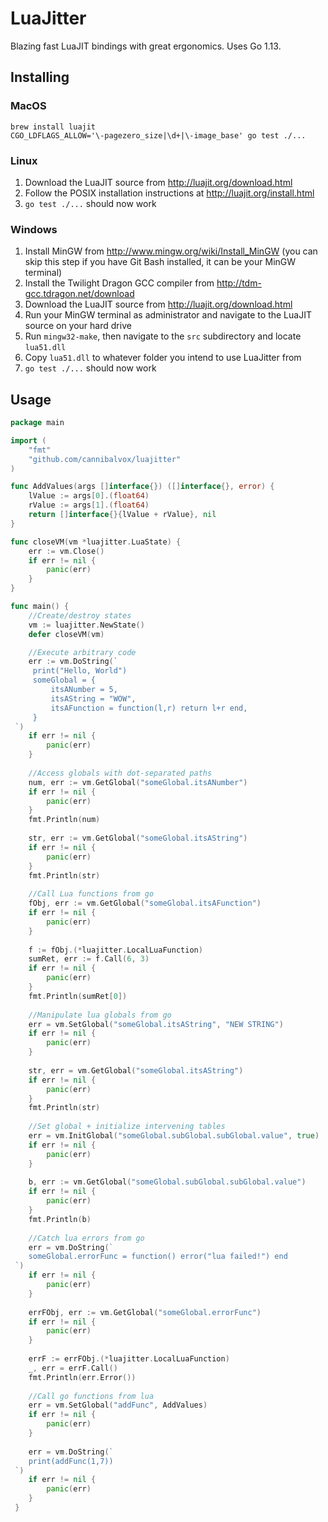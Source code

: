 # LuaJitter

Blazing fast LuaJIT bindings with great ergonomics.  Uses Go 1.13.

## Installing

### MacOS

```shell script
brew install luajit
CGO_LDFLAGS_ALLOW='\-pagezero_size|\d+|\-image_base' go test ./...
```

### Linux

1. Download the LuaJIT source from http://luajit.org/download.html
1. Follow the POSIX installation instructions at http://luajit.org/install.html
1. `go test ./...` should now work

### Windows

1. Install MinGW from http://www.mingw.org/wiki/Install_MinGW (you can skip this step if you have Git Bash installed, it can be your MinGW terminal)
1. Install the Twilight Dragon GCC compiler from http://tdm-gcc.tdragon.net/download
1. Download the LuaJIT source from http://luajit.org/download.html
1. Run your MinGW terminal as administrator and navigate to the LuaJIT source on your hard drive
1. Run `mingw32-make`, then navigate to the `src` subdirectory and locate `lua51.dll`
1. Copy `lua51.dll` to whatever folder you intend to use LuaJitter from
1. `go test ./...` should now work

## Usage

```go
package main 

import (
    "fmt"
    "github.com/cannibalvox/luajitter"
)

func AddValues(args []interface{}) ([]interface{}, error) {
	lValue := args[0].(float64)
	rValue := args[1].(float64)
	return []interface{}{lValue + rValue}, nil
}

func closeVM(vm *luajitter.LuaState) {
    err := vm.Close()
    if err != nil {
        panic(err)
    }
}

func main() {
    //Create/destroy states
    vm := luajitter.NewState()
    defer closeVM(vm)

 	//Execute arbitrary code
 	err := vm.DoString(`
     print("Hello, World")
     someGlobal = {
         itsANumber = 5,
         itsAString = "WOW",
         itsAFunction = function(l,r) return l+r end,
     }
 `)
 	if err != nil {
 		panic(err)
 	}
 
 	//Access globals with dot-separated paths
 	num, err := vm.GetGlobal("someGlobal.itsANumber")
 	if err != nil {
 		panic(err)
 	}
 	fmt.Println(num)
 
 	str, err := vm.GetGlobal("someGlobal.itsAString")
 	if err != nil {
 		panic(err)
 	}
 	fmt.Println(str)
 
 	//Call Lua functions from go
 	fObj, err := vm.GetGlobal("someGlobal.itsAFunction")
 	if err != nil {
 		panic(err)
 	}
 
 	f := fObj.(*luajitter.LocalLuaFunction)
 	sumRet, err := f.Call(6, 3)
 	if err != nil {
 		panic(err)
 	}
 	fmt.Println(sumRet[0])
 
 	//Manipulate lua globals from go
 	err = vm.SetGlobal("someGlobal.itsAString", "NEW STRING")
 	if err != nil {
 		panic(err)
 	}
 
 	str, err = vm.GetGlobal("someGlobal.itsAString")
 	if err != nil {
 		panic(err)
 	}
 	fmt.Println(str)
 
 	//Set global + initialize intervening tables
 	err = vm.InitGlobal("someGlobal.subGlobal.subGlobal.value", true)
 	if err != nil {
 		panic(err)
 	}
 
 	b, err := vm.GetGlobal("someGlobal.subGlobal.subGlobal.value")
 	if err != nil {
 		panic(err)
 	}
 	fmt.Println(b)
 
 	//Catch lua errors from go
 	err = vm.DoString(`
 	someGlobal.errorFunc = function() error("lua failed!") end
 `)
 	if err != nil {
 		panic(err)
 	}
 
 	errFObj, err := vm.GetGlobal("someGlobal.errorFunc")
 	if err != nil {
 		panic(err)
 	}
 
 	errF := errFObj.(*luajitter.LocalLuaFunction)
 	_, err = errF.Call()
 	fmt.Println(err.Error())
 
 	//Call go functions from lua
 	err = vm.SetGlobal("addFunc", AddValues)
 	if err != nil {
 		panic(err)
 	}
 
 	err = vm.DoString(`
 	print(addFunc(1,7))
 `)
 	if err != nil {
 		panic(err)
 	}
 }
```
